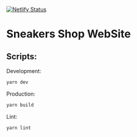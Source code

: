 [![Netlify Status](https://api.netlify.com/api/v1/badges/106d887d-6d46-4abf-b918-4773e83e7b28/deploy-status)](https://app.netlify.com/sites/sneakers-13/deploys)

# Sneakers Shop WebSite

## Scripts:

Development:

```bash
yarn dev
```

Production:

```bash
yarn build
```

Lint:

```bash
yarn lint
```
